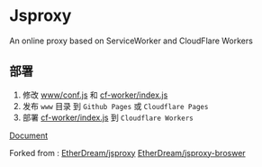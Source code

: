 # Jsproxy

An online proxy based on ServiceWorker and CloudFlare Workers

## 部署

1. 修改 [www/conf.js](www/conf.js) 和 [cf-worker/index.js](cf-worker/index.js)
2. 发布 `www` 目录 到 `Github Pages` 或 `Cloudflare Pages`
3. 部署 [cf-worker/index.js](cf-worker/index.js) 到 `Cloudflare Workers`

[Document](doc/README.md)

Forked from :
[EtherDream/jsproxy](https://github.com/EtherDream/jsproxy)
[EtherDream/jsproxy-broswer](https://github.com/EtherDream/jsproxy-browser)